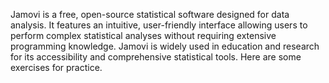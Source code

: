 Jamovi is a free, open-source statistical software designed for data analysis. It features an intuitive, user-friendly interface allowing users to perform complex statistical analyses without requiring extensive 
programming knowledge. Jamovi is widely used in education and research for its accessibility and comprehensive statistical tools. Here are some exercises for practice.



